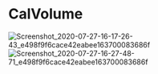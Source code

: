# CalVolume
![Screenshot_2020-07-27-16-17-26-43_e498f9f6cace42eabee163700083686f](https://user-images.githubusercontent.com/60590053/88527128-0f774c80-d027-11ea-8368-4a33cefb3759.png)
![Screenshot_2020-07-27-16-27-48-71_e498f9f6cace42eabee163700083686f](https://user-images.githubusercontent.com/60590053/88527135-12723d00-d027-11ea-8d2a-b535684d4260.png)
